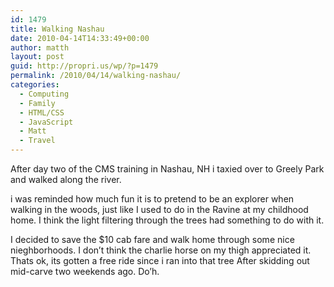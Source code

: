 ```yaml
---
id: 1479
title: Walking Nashau
date: 2010-04-14T14:33:49+00:00
author: matth
layout: post
guid: http://propri.us/wp/?p=1479
permalink: /2010/04/14/walking-nashau/
categories:
  - Computing
  - Family
  - HTML/CSS
  - JavaScript
  - Matt
  - Travel
---
```

After day two of the CMS training in Nashau, NH i taxied over to Greely Park and walked along the river.

i was reminded how much fun it is to pretend to be an explorer when walking in the woods, just like I used to do in the Ravine at my childhood home. I think the light filtering through the trees had something to do with it.

I decided to save the $10 cab fare and walk home through some nice nieghborhoods. I don&#8217;t think the charlie horse on my thigh appreciated it. Thats ok, its gotten a free ride since i ran into that tree After skidding out mid-carve two weekends ago. Do&#8217;h.